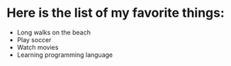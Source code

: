 # Here is the list of my favorite things:
- Long walks on the beach
- Play soccer
- Watch movies
- Learning programming language
